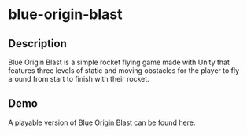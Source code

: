# blue-origin-blast

## Description

Blue Origin Blast is a simple rocket flying game made with Unity that features three levels of static and moving obstacles for the player to fly around from start to finish with their rocket.

## Demo

A playable version of Blue Origin Blast can be found [here](https://sharemygame.com/@ahunt2/blue-origin-blast).


